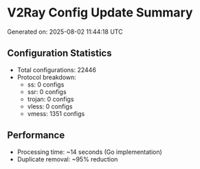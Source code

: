 # V2Ray Config Update Summary
Generated on: 2025-08-02 11:44:18 UTC

## Configuration Statistics
- Total configurations: 22446
- Protocol breakdown:
  - ss: 0 configs
  - ssr: 0 configs
  - trojan: 0 configs
  - vless: 0 configs
  - vmess: 1351 configs

## Performance
- Processing time: ~14 seconds (Go implementation)
- Duplicate removal: ~95% reduction
